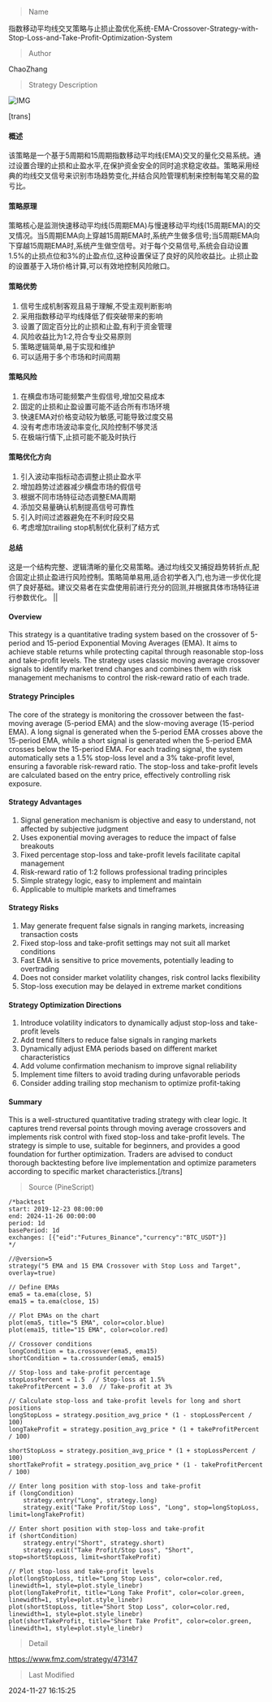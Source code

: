 
> Name

指数移动平均线交叉策略与止损止盈优化系统-EMA-Crossover-Strategy-with-Stop-Loss-and-Take-Profit-Optimization-System

> Author

ChaoZhang

> Strategy Description

![IMG](https://www.fmz.com/upload/asset/a053bee0f7c2fd9025.png)

[trans]
#### 概述
该策略是一个基于5周期和15周期指数移动平均线(EMA)交叉的量化交易系统。通过设置合理的止损和止盈水平,在保护资金安全的同时追求稳定收益。策略采用经典的均线交叉信号来识别市场趋势变化,并结合风险管理机制来控制每笔交易的盈亏比。

#### 策略原理
策略核心是监测快速移动平均线(5周期EMA)与慢速移动平均线(15周期EMA)的交叉情况。当5周期EMA向上穿越15周期EMA时,系统产生做多信号;当5周期EMA向下穿越15周期EMA时,系统产生做空信号。对于每个交易信号,系统会自动设置1.5%的止损点位和3%的止盈点位,这种设置保证了良好的风险收益比。止损止盈的设置基于入场价格计算,可以有效地控制风险敞口。

#### 策略优势
1. 信号生成机制客观且易于理解,不受主观判断影响
2. 采用指数移动平均线降低了假突破带来的影响
3. 设置了固定百分比的止损和止盈,有利于资金管理
4. 风险收益比为1:2,符合专业交易原则
5. 策略逻辑简单,易于实现和维护
6. 可以适用于多个市场和时间周期

#### 策略风险
1. 在横盘市场可能频繁产生假信号,增加交易成本
2. 固定的止损和止盈设置可能不适合所有市场环境
3. 快速EMA对价格变动较为敏感,可能导致过度交易
4. 没有考虑市场波动率变化,风险控制不够灵活
5. 在极端行情下,止损可能不能及时执行

#### 策略优化方向
1. 引入波动率指标动态调整止损止盈水平
2. 增加趋势过滤器减少横盘市场的假信号
3. 根据不同市场特征动态调整EMA周期
4. 添加交易量确认机制提高信号可靠性
5. 引入时间过滤器避免在不利时段交易
6. 考虑增加trailing stop机制优化获利了结方式

#### 总结
这是一个结构完整、逻辑清晰的量化交易策略。通过均线交叉捕捉趋势转折点,配合固定止损止盈进行风险控制。策略简单易用,适合初学者入门,也为进一步优化提供了良好基础。建议交易者在实盘使用前进行充分的回测,并根据具体市场特征进行参数优化。 || 

#### Overview
This strategy is a quantitative trading system based on the crossover of 5-period and 15-period Exponential Moving Averages (EMA). It aims to achieve stable returns while protecting capital through reasonable stop-loss and take-profit levels. The strategy uses classic moving average crossover signals to identify market trend changes and combines them with risk management mechanisms to control the risk-reward ratio of each trade.

#### Strategy Principles
The core of the strategy is monitoring the crossover between the fast-moving average (5-period EMA) and the slow-moving average (15-period EMA). A long signal is generated when the 5-period EMA crosses above the 15-period EMA, while a short signal is generated when the 5-period EMA crosses below the 15-period EMA. For each trading signal, the system automatically sets a 1.5% stop-loss level and a 3% take-profit level, ensuring a favorable risk-reward ratio. The stop-loss and take-profit levels are calculated based on the entry price, effectively controlling risk exposure.

#### Strategy Advantages
1. Signal generation mechanism is objective and easy to understand, not affected by subjective judgment
2. Uses exponential moving averages to reduce the impact of false breakouts
3. Fixed percentage stop-loss and take-profit levels facilitate capital management
4. Risk-reward ratio of 1:2 follows professional trading principles
5. Simple strategy logic, easy to implement and maintain
6. Applicable to multiple markets and timeframes

#### Strategy Risks
1. May generate frequent false signals in ranging markets, increasing transaction costs
2. Fixed stop-loss and take-profit settings may not suit all market conditions
3. Fast EMA is sensitive to price movements, potentially leading to overtrading
4. Does not consider market volatility changes, risk control lacks flexibility
5. Stop-loss execution may be delayed in extreme market conditions

#### Strategy Optimization Directions
1. Introduce volatility indicators to dynamically adjust stop-loss and take-profit levels
2. Add trend filters to reduce false signals in ranging markets
3. Dynamically adjust EMA periods based on different market characteristics
4. Add volume confirmation mechanism to improve signal reliability
5. Implement time filters to avoid trading during unfavorable periods
6. Consider adding trailing stop mechanism to optimize profit-taking

#### Summary
This is a well-structured quantitative trading strategy with clear logic. It captures trend reversal points through moving average crossovers and implements risk control with fixed stop-loss and take-profit levels. The strategy is simple to use, suitable for beginners, and provides a good foundation for further optimization. Traders are advised to conduct thorough backtesting before live implementation and optimize parameters according to specific market characteristics.[/trans]



> Source (PineScript)

``` pinescript
/*backtest
start: 2019-12-23 08:00:00
end: 2024-11-26 00:00:00
period: 1d
basePeriod: 1d
exchanges: [{"eid":"Futures_Binance","currency":"BTC_USDT"}]
*/

//@version=5
strategy("5 EMA and 15 EMA Crossover with Stop Loss and Target", overlay=true)

// Define EMAs
ema5 = ta.ema(close, 5)
ema15 = ta.ema(close, 15)

// Plot EMAs on the chart
plot(ema5, title="5 EMA", color=color.blue)
plot(ema15, title="15 EMA", color=color.red)

// Crossover conditions
longCondition = ta.crossover(ema5, ema15)
shortCondition = ta.crossunder(ema5, ema15)

// Stop-loss and take-profit percentage
stopLossPercent = 1.5  // Stop-loss at 1.5%
takeProfitPercent = 3.0  // Take-profit at 3%

// Calculate stop-loss and take-profit levels for long and short positions
longStopLoss = strategy.position_avg_price * (1 - stopLossPercent / 100)
longTakeProfit = strategy.position_avg_price * (1 + takeProfitPercent / 100)

shortStopLoss = strategy.position_avg_price * (1 + stopLossPercent / 100)
shortTakeProfit = strategy.position_avg_price * (1 - takeProfitPercent / 100)

// Enter long position with stop-loss and take-profit
if (longCondition)
    strategy.entry("Long", strategy.long)
    strategy.exit("Take Profit/Stop Loss", "Long", stop=longStopLoss, limit=longTakeProfit)

// Enter short position with stop-loss and take-profit
if (shortCondition)
    strategy.entry("Short", strategy.short)
    strategy.exit("Take Profit/Stop Loss", "Short", stop=shortStopLoss, limit=shortTakeProfit)

// Plot stop-loss and take-profit levels
plot(longStopLoss, title="Long Stop Loss", color=color.red, linewidth=1, style=plot.style_linebr)
plot(longTakeProfit, title="Long Take Profit", color=color.green, linewidth=1, style=plot.style_linebr)
plot(shortStopLoss, title="Short Stop Loss", color=color.red, linewidth=1, style=plot.style_linebr)
plot(shortTakeProfit, title="Short Take Profit", color=color.green, linewidth=1, style=plot.style_linebr)

```

> Detail

https://www.fmz.com/strategy/473147

> Last Modified

2024-11-27 16:15:25
